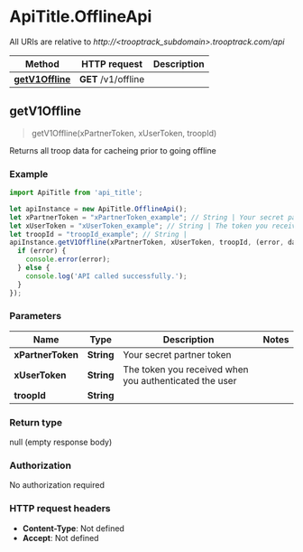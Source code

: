 # ApiTitle.OfflineApi

All URIs are relative to *http://<trooptrack_subdomain>.trooptrack.com/api*

Method | HTTP request | Description
------------- | ------------- | -------------
[**getV1Offline**](OfflineApi.md#getV1Offline) | **GET** /v1/offline | 



## getV1Offline

> getV1Offline(xPartnerToken, xUserToken, troopId)



Returns all troop data for cacheing prior to going offline

### Example

```javascript
import ApiTitle from 'api_title';

let apiInstance = new ApiTitle.OfflineApi();
let xPartnerToken = "xPartnerToken_example"; // String | Your secret partner token
let xUserToken = "xUserToken_example"; // String | The token you received when you authenticated the user
let troopId = "troopId_example"; // String | 
apiInstance.getV1Offline(xPartnerToken, xUserToken, troopId, (error, data, response) => {
  if (error) {
    console.error(error);
  } else {
    console.log('API called successfully.');
  }
});
```

### Parameters


Name | Type | Description  | Notes
------------- | ------------- | ------------- | -------------
 **xPartnerToken** | **String**| Your secret partner token | 
 **xUserToken** | **String**| The token you received when you authenticated the user | 
 **troopId** | **String**|  | 

### Return type

null (empty response body)

### Authorization

No authorization required

### HTTP request headers

- **Content-Type**: Not defined
- **Accept**: Not defined

